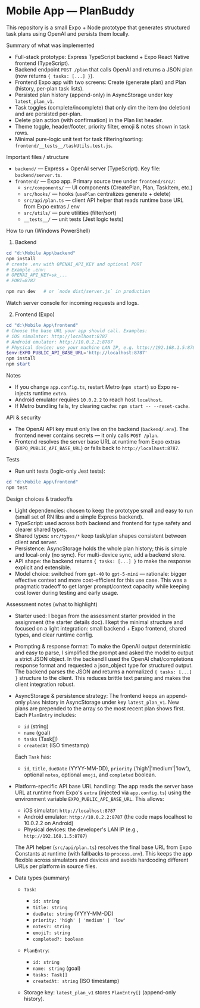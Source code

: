 # Mobile App — PlanBuddy

This repository is a small Expo + Node prototype that generates structured task plans using OpenAI and persists them locally.

Summary of what was implemented
- Full-stack prototype: Express TypeScript backend + Expo React Native frontend (TypeScript).
- Backend endpoint `POST /plan` that calls OpenAI and returns a JSON plan (now returns `{ tasks: [...] }`).
- Frontend Expo app with two screens: Create (generate plan) and Plan (history, per-plan task lists).
- Persisted plan history (append-only) in AsyncStorage under key `latest_plan_v1`.
- Task toggles (complete/incomplete) that only dim the item (no deletion) and are persisted per-plan.
- Delete plan action (with confirmation) in the Plan list header.
- Theme toggle, header/footer, priority filter, emoji & notes shown in task rows.
- Minimal pure-logic unit test for task filtering/sorting: `frontend/__tests__/taskUtils.test.js`.

Important files / structure
- `backend/` — Express + OpenAI server (TypeScript). Key file: `backend/server.ts`.
- `frontend/` — Expo app. Primary source tree under `frontend/src/`:
  - `src/components/` — UI components (CreatePlan, Plan, TaskItem, etc.)
  - `src/hooks/` — hooks (`usePlan` centralizes generate + delete)
  - `src/api/plan.ts` — client API helper that reads runtime base URL from Expo extras / env
  - `src/utils/` — pure utilities (filter/sort)
  - `__tests__/` — unit tests (Jest logic tests)

How to run (Windows PowerShell)

1) Backend

```powershell
cd "d:\Mobile App\backend"
npm install
# create .env with OPENAI_API_KEY and optional PORT
# Example .env:
# OPENAI_API_KEY=sk_...
# PORT=8787

npm run dev   # or `node dist/server.js` in production
```

Watch server console for incoming requests and logs.

2) Frontend (Expo)

```powershell
cd "d:\Mobile App\frontend"
# Choose the base URL your app should call. Examples:
# iOS simulator: http://localhost:8787
# Android emulator: http://10.0.2.2:8787
# Physical device: use your machine LAN IP, e.g. http://192.168.1.5:8787
$env:EXPO_PUBLIC_API_BASE_URL='http://localhost:8787'
npm install
npm start
```

Notes
- If you change `app.config.ts`, restart Metro (`npm start`) so Expo re-injects runtime `extra`.
- Android emulator requires `10.0.2.2` to reach host `localhost`.
- If Metro bundling fails, try clearing cache: `npm start -- --reset-cache`.

API & security
- The OpenAI API key must only live on the backend (`backend/.env`). The frontend never contains secrets — it only calls `POST /plan`.
- Frontend resolves the server base URL at runtime from Expo extras (`EXPO_PUBLIC_API_BASE_URL`) or falls back to `http://localhost:8787`.

Tests
- Run unit tests (logic-only Jest tests):

```powershell
cd "d:\Mobile App\frontend"
npm test
```

Design choices & tradeoffs
- Light dependencies: chosen to keep the prototype small and easy to run (small set of RN libs and a simple Express backend).
- TypeScript: used across both backend and frontend for type safety and clearer shared types.
- Shared types: `src/types/*` keep task/plan shapes consistent between client and server.
- Persistence: AsyncStorage holds the whole plan history; this is simple and local-only (no sync). For multi-device sync, add a backend store.
- API shape: the backend returns `{ tasks: [...] }` to make the response explicit and extensible.
- Model choice: switched from `gpt-40` to `gpt-5-mini` — rationale: bigger effective context and more cost-efficient for this use case. This was a pragmatic tradeoff to get larger prompt/context capacity while keeping cost lower during testing and early usage.

Assessment notes (what to highlight)

- Starter used: I began from the assessment starter provided in the assignment (the starter details doc). I kept the minimal structure and focused on a light integration: small backend + Expo frontend, shared types, and clear runtime config.

- Prompting & response format: To make the OpenAI output deterministic and easy to parse, I simplified the prompt and asked the model to output a strict JSON object. In the backend I used the OpenAI chat/completions response format and requested a json_object type for structured output. The backend parses the JSON and returns a normalized `{ tasks: [...] }` structure to the client. This reduces brittle text parsing and makes the client integration robust.

- AsyncStorage & persistence strategy: The frontend keeps an append-only `plans` history in AsyncStorage under key `latest_plan_v1`. New plans are prepended to the array so the most recent plan shows first. Each `PlanEntry` includes:
  - `id` (string)
  - `name` (goal)
  - `tasks` (Task[])
  - `createdAt` (ISO timestamp)

  Each `Task` has:
  - `id`, `title`, `dueDate` (YYYY-MM-DD), `priority` ('high'|'medium'|'low'), optional `notes`, optional `emoji`, and `completed` boolean.

- Platform-specific API base URL handling: The app reads the server base URL at runtime from Expo's `extra` (injected via `app.config.ts`) using the environment variable `EXPO_PUBLIC_API_BASE_URL`. This allows:
  - iOS simulator: `http://localhost:8787`
  - Android emulator: `http://10.0.2.2:8787` (the code maps localhost to 10.0.2.2 on Android)
  - Physical devices: the developer's LAN IP (e.g., `http://192.168.1.5:8787`)

  The API helper (`src/api/plan.ts`) resolves the final base URL from Expo Constants at runtime (with fallbacks to `process.env`). This keeps the app flexible across simulators and devices and avoids hardcoding different URLs per platform in source files.

- Data types (summary)
  - `Task`:
    - `id: string`
    - `title: string`
    - `dueDate: string` (YYYY-MM-DD)
    - `priority: 'high' | 'medium' | 'low'`
    - `notes?: string`
    - `emoji?: string`
    - `completed?: boolean`

  - `PlanEntry`:
    - `id: string`
    - `name: string` (goal)
    - `tasks: Task[]`
    - `createdAt: string` (ISO timestamp)

  - Storage key: `latest_plan_v1` stores `PlanEntry[]` (append-only history).

